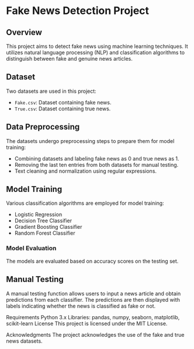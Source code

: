 # Fake News Detection Project

## Overview

This project aims to detect fake news using machine learning techniques. It utilizes natural language processing (NLP) and classification algorithms to distinguish between fake and genuine news articles.

## Dataset

Two datasets are used in this project:
- `Fake.csv`: Dataset containing fake news.
- `True.csv`: Dataset containing true news.

## Data Preprocessing

The datasets undergo preprocessing steps to prepare them for model training:
- Combining datasets and labeling fake news as 0 and true news as 1.
- Removing the last ten entries from both datasets for manual testing.
- Text cleaning and normalization using regular expressions.

## Model Training

Various classification algorithms are employed for model training:
- Logistic Regression
- Decision Tree Classifier
- Gradient Boosting Classifier
- Random Forest Classifier

### Model Evaluation

The models are evaluated based on accuracy scores on the testing set.

## Manual Testing

A manual testing function allows users to input a news article and obtain predictions from each classifier. The predictions are then displayed with labels indicating whether the news is classified as fake or not.

Requirements
Python 3.x
Libraries: pandas, numpy, seaborn, matplotlib, scikit-learn
License
This project is licensed under the MIT License.

Acknowledgments
The project acknowledges the use of the fake and true news datasets.
